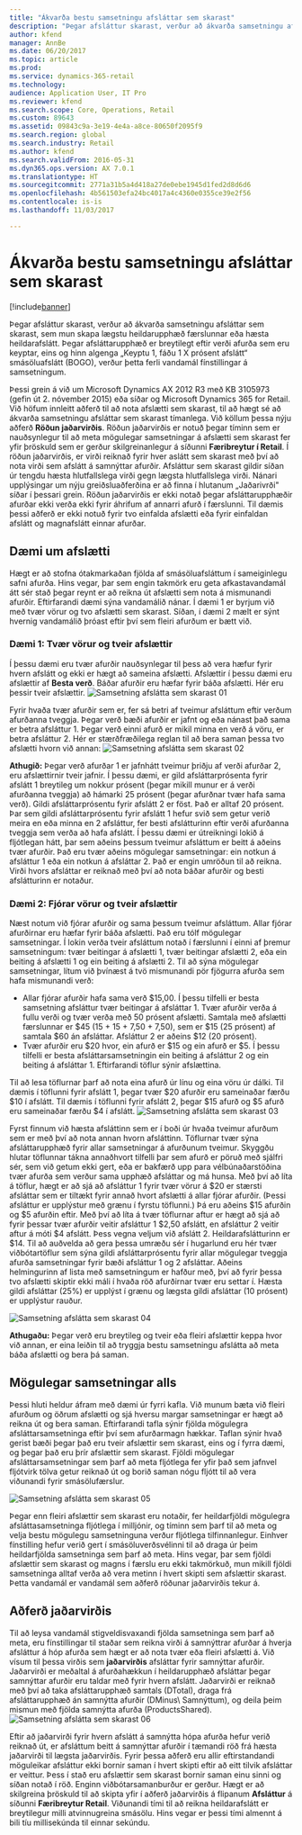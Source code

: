 ```yaml
---
title: "Ákvarða bestu samsetningu afsláttar sem skarast"
description: "Þegar afsláttur skarast, verður að ákvarða samsetningu afsláttar sem skarast, sem mun skapa lægstu heildarupphæð færslunnar eða hæsta heildarafslátt. Þegar afsláttarupphæð er breytileg eftir verði afurða sem eru keyptar, eins og hinn algengi smásöluafsláttur „Keyptu 1, fáðu 1 X prósent afslátt“ (BOGO), snýst þetta ferli um fínstillingu á samsetningum."
author: kfend
manager: AnnBe
ms.date: 06/20/2017
ms.topic: article
ms.prod: 
ms.service: dynamics-365-retail
ms.technology: 
audience: Application User, IT Pro
ms.reviewer: kfend
ms.search.scope: Core, Operations, Retail
ms.custom: 89643
ms.assetid: 09843c9a-3e19-4e4a-a8ce-80650f2095f9
ms.search.region: global
ms.search.industry: Retail
ms.author: kfend
ms.search.validFrom: 2016-05-31
ms.dyn365.ops.version: AX 7.0.1
ms.translationtype: HT
ms.sourcegitcommit: 2771a31b5a4d418a27de0ebe1945d1fed2d8d6d6
ms.openlocfilehash: 4b561503efa24bc4017a4c4360e0355ce39e2f56
ms.contentlocale: is-is
ms.lasthandoff: 11/03/2017

---
```


# <a name="determine-the-optimal-combination-of-overlapping-discounts"></a>Ákvarða bestu samsetningu afsláttar sem skarast

[!include[banner](includes/banner.md)]


Þegar afsláttur skarast, verður að ákvarða samsetningu afsláttar sem skarast, sem mun skapa lægstu heildarupphæð færslunnar eða hæsta heildarafslátt. Þegar afsláttarupphæð er breytilegt eftir verði afurða sem eru keyptar, eins og hinn algenga „Keyptu 1, fáðu 1 X prósent afslátt“ smásöluafslátt (BOGO), verður þetta ferli vandamál fínstillingar á samsetningum.

Þessi grein á við um Microsoft Dynamics AX 2012 R3 með KB 3105973 (gefin út 2. nóvember 2015) eða síðar og Microsoft Dynamics 365 for Retail. Við höfum innleitt aðferð til að nota afslætti sem skarast, til að hægt sé að ákvarða samsetningu afsláttar sem skarast tímanlega. Við köllum þessa nýju aðferð **Röðun jaðarvirðis**. Röðun jaðarvirðis er notuð þegar tíminn sem er nauðsynlegur til að meta mögulegar samsetningar á afslætti sem skarast fer yfir þröskuld sem er gerður skilgreinanlegur á síðunni **Færibreytur í Retail**. Í röðun jaðarvirðis, er virði reiknað fyrir hver aslátt sem skarast með því að nota virði sem afslátt á samnýttar afurðir. Afsláttur sem skarast gildir síðan úr tengdu hæsta hlutfallslega virði gegn lægsta hlutfallslega virði. Nánari upplýsingar um nýju greiðsluaðferðina er að finna í hlutanum „Jaðarivrði" síðar í þessari grein. Röðun jaðarvirðis er ekki notað þegar afsláttarupphæðir afurðar ekki verða ekki fyrir áhrifum af annarri afurð í færslunni. Til dæmis þessi aðferð er ekki notuð fyrir tvo einfalda afslætti eða fyrir einfaldan afslátt og magnafslátt einnar afurðar.

## <a name="discount-examples"></a>Dæmi um afslætti
Hægt er að stofna ótakmarkaðan fjölda af smásöluafsláttum í sameiginlegu safni afurða. Hins vegar, þar sem engin takmörk eru geta afkastavandamál átt sér stað þegar reynt er að reikna út afslætti sem nota á mismunandi afurðir. Eftirfarandi dæmi sýna vandamálið nánar. Í dæmi 1 er byrjum við með tvær vörur og tvo afslætti sem skarast. Síðan, í dæmi 2 mælt er sýnt hvernig vandamálið þróast eftir því sem fleiri afurðum er bætt við.

### <a name="example-1-two-products-and-two-discounts"></a>Dæmi 1: Tvær vörur og tveir afslættir

Í þessu dæmi eru tvær afurðir nauðsynlegar til þess að vera hæfur fyrir hvern afslátt og ekki er hægt að sameina afslætti. Afslættir í þessu dæmi eru afslættir af **Besta verð**. Báðar afurðir eru hæfar fyrir báða afslætti. Hér eru þessir tveir afslættir.
![Samsetning afslátta sem skarast 01](./media/overlapping-discount-combo-01.jpg)

Fyrir hvaða tvær afurðir sem er, fer sá betri af tveimur afsláttum eftir verðum afurðanna tveggja. Þegar verð bæði afurðir er jafnt og eða nánast það sama er betra afsláttur 1. Þegar verð einni afurð er mikil minna en verð á vöru, er betra afsláttur 2. Hér er stærðfræðilega reglan til að bera saman þessa tvo afslætti hvorn við annan: ![Samsetning afslátta sem skarast 02](./media/overlapping-discount-combo-02.jpg)

**Athugið:** Þegar verð afurðar 1 er jafnhátt tveimur þriðju af verði afurðar 2, eru afslættirnir tveir jafnir. Í þessu dæmi, er gild afsláttarprósenta fyrir afslátt 1 breytileg um nokkur prósent (þegar mikill munur er á verði afurðanna tveggja) að hámarki 25 prósent (þegar afurðnar tvær hafa sama verð). Gildi afsláttarprósentu fyrir afslátt 2 er föst. Það er alltaf 20 prósent. Þar sem gildi afsláttarprósentu fyrir afslátt 1 hefur svið sem getur verið meira en eða minna en 2 afsláttur, fer besti afslátturinn eftir verði afurðanna tveggja sem verða að hafa afslátt. Í þessu dæmi er útreikningi lokið á fljótlegan hátt, þar sem aðeins þessum tveimur afsláttum er beitt á aðeins tvær afurðir. Það eru tvær aðeins mögulegar samsetningar: ein notkun á afsláttur 1 eða ein notkun á afsláttar 2. Það er engin umröðun til að reikna. Virði hvors afsláttar er reiknað með því að nota báðar afurðir og besti afslátturinn er notaður.

### <a name="example-2-four-products-and-two-discounts"></a>Dæmi 2: Fjórar vörur og tveir afslættir

Næst notum við fjórar afurðir og sama þessum tveimur afsláttum. Allar fjórar afurðirnar eru hæfar fyrir báða afslætti. Það eru tólf mögulegar samsetningar. Í lokin verða tveir afsláttum notað í færslunni í einni af þremur samsetningum: tvær beitingar á afslætti 1, tvær beitingar afslætti 2, eða ein beiting á afslætti 1 og ein beiting á afslætti 2. Til að sýna mögulegar samsetningar, lítum við þvínæst á tvö mismunandi pör fjögurra afurða sem hafa mismunandi verð:

-   Allar fjórar afurðir hafa sama verð $15,00. Í þessu tilfelli er besta samsetning afsláttur tvær beitingar á afsláttar 1. Tvær afurðir verða á fullu verði og tvær verða með 50 prósent afslætti. Samtala með afslætti færslunnar er $45 (15 + 15 + 7,50 + 7,50), sem er $15 (25 prósent) af samtala $60 án afsláttar. Afsláttur 2 er aðeins $12 (20 prósent).
-   Tvær afurðir eru $20 hvor, ein afurð er $15 og ein afurð er $5. Í þessu tilfelli er besta afsláttarsamsetningin ein beiting á afsláttur 2 og ein beiting á afsláttar 1. Eftirfarandi töflur sýnir afslættina.

Til að lesa töflurnar þarf að nota eina afurð úr línu og eina vöru úr dálki. Til dæmis í töflunni fyrir afslátt 1, þegar tvær $20 afurðir eru sameinaðar færðu $10 í afslátt. Til dæmis í töflunni fyrir afslátt 2, þegar $15 afurð og $5 afurð eru sameinaðar færðu $4 í afslátt.
![Samsetning afslátta sem skarast 03](./media/overlapping-discount-combo-03.jpg)

Fyrst finnum við hæsta afsláttinn sem er í boði úr hvaða tveimur afurðum sem er með því að nota annan hvorn afsláttinn. Töflurnar tvær sýna afsláttarupphæð fyrir allar samsetningar á afurðunum tveimur. Skyggðu hlutar töflunnar tákna annaðhvort tilfelli þar sem afurð er pöruð með sjálfri sér, sem við getum ekki gert, eða er bakfærð upp para vélbúnaðarstöðina tvær afurða sem verður sama upphæð afsláttar og má hunsa. Með því að líta á töflur, hægt er að sjá að afsláttur 1 fyrir tvær vörur á $20 er stærsti afsláttar sem er tiltækt fyrir annað hvort afslætti á allar fjórar afurðir. (Þessi afsláttur er upplýstur með grænu í fyrstu töflunni.) Þá eru aðeins $15 afurðin og $5 afurðin eftir. Með því að líta á tvær töflurnar aftur er hægt að sjá að fyrir þessar tvær afurðir veitir afsláttur 1 $2,50 afslátt, en afsláttur 2 veitir aftur á móti $4 afslátt. Þess vegna veljum við afslátt 2. Heildarafslátturinn er $14. Til að auðvelda að gera þessa umræðu sér í hugarlund eru hér tvær viðbótartöflur sem sýna gildi afsláttarprósentu fyrir allar mögulegar tveggja afurða samsetningar fyrir bæði afsláttur 1 og 2 afsláttar. Aðeins helmingurinn af lista með samsetningum er hafður með, því að fyrir þessa tvo afslætti skiptir ekki máli í hvaða röð afurðirnar tvær eru settar í. Hæsta gildi afsláttar (25%) er upplýst í grænu og lægsta gildi afsláttar (10 prósent) er upplýstur rauður. 

![Samsetning afslátta sem skarast 04](./media/overlapping-discount-combo-04.jpg)

**Athugaðu:** Þegar verð eru breytileg og tveir eða fleiri afslættir keppa hvor við annan, er eina leiðin til að tryggja bestu samsetningu afslátta að meta báða afslætti og bera þá saman.

## <a name="total-possible-combinations"></a>Mögulegar samsetningar alls
Þessi hluti heldur áfram með dæmi úr fyrri kafla. Við munum bæta við fleiri afurðum og öðrum afslætti og sjá hversu margar samsetningar er hægt að reikna út og bera saman. Eftirfarandi tafla sýnir fjölda mögulegra afsláttarsamsetninga eftir því sem afurðarmagn hækkar. Taflan sýnir hvað gerist bæði þegar það eru tveir afslættir sem skarast, eins og í fyrra dæmi, og þegar það eru þrír afslættir sem skarast. Fjöldi mögulegar afsláttarsamsetningar sem þarf að meta fljótlega fer yfir það sem jafnvel fljótvirk tölva getur reiknað út og borið saman nógu fljótt til að vera viðunandi fyrir smásölufærslur.

![Samsetning afslátta sem skarast 05](./media/overlapping-discount-combo-05.jpg)

Þegar enn fleiri afslættir sem skarast eru notaðir, fer heildarfjöldi mögulegra afsláttasamsetninga fljótlega í milljónir, og tíminn sem þarf til að meta og velja bestu mögulegu samsetninguna verður fljótlega tilfinnanlegur. Einhver fínstilling hefur verið gert í smásöluverðsvélinni til að draga úr þeim heildarfjölda samsetninga sem þarf að meta. Hins vegar, þar sem fjöldi afslættir sem skarast og magns í færslu eru ekki takmörkuð, mun mikill fjöldi samsetninga alltaf verða að vera metinn í hvert skipti sem afslættir skarast. Þetta vandamál er vandamál sem aðferð röðunar jaðarvirðis tekur á.

## <a name="marginal-value-method"></a>Aðferð jaðarvirðis
Til að leysa vandamál stigveldisvaxandi fjölda samsetninga sem þarf að meta, eru fínstillingar til staðar sem reikna virði á samnýttrar afurðar á hverja afsláttur á hóp afurða sem hægt er að nota tvær eða fleiri afslætti á. Við vísum til þessa virðis sem **jaðarvirðis** afsláttar fyrir samnýttar afurðir. Jaðarvirði er meðaltal á afurðahækkun í heildarupphæð afsláttar þegar samnýttar afurðir eru taldar með fyrir hvern afslátt. Jaðarvirði er reiknað með því að taka afsláttarupphæð samtals (DTotal), draga frá afsláttarupphæð án samnýtta afurðir (DMinus\\ Samnýttum), og deila þeim mismun með fjölda samnýtta afurða (ProductsShared). 
![Samsetning afslátta sem skarast 06](./media/overlapping-discount-combo-06.jpg)

Eftir að jaðarvirði fyrir hvern afslátt á samnýtta hópa afurða hefur verið reiknað út, er afsláttum beitt á samnýttar afurðir í tæmandi röð frá hæsta jaðarvirði til lægsta jaðarvirðis. Fyrir þessa aðferð eru allir eftirstandandi möguleikar afsláttur ekki bornir saman í hvert skipti eftir að eitt tilvik afsláttar er veittur. Þess í stað eru afslættir sem skarast bornir saman einu sinni og síðan notað í röð. Enginn viðbótarsamanburður er gerður. Hægt er að skilgreina þröskuld til að skipta yfir í aðferð jaðarvirðis á flipanum **Afsláttur** á síðunni **Færibreytur Retail**. Viðunandi tími til að reikna heildarafslátt er breytilegur milli atvinnugreina smásölu. Hins vegar er þessi tími almennt á bili tíu millisekúnda til einnar sekúndu.




